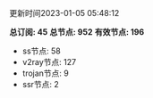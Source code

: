 更新时间2023-01-05 05:48:12

**总订阅: 45**
**总节点: 952**
**有效节点: 196**
- ss节点: 58
- v2ray节点: 127
- trojan节点: 9
- ssr节点: 2
